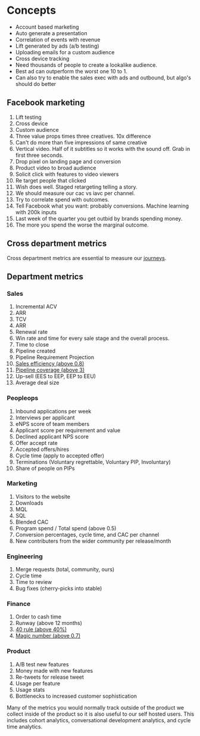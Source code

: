 # Concepts

* Account based marketing
* Auto generate a presentation
* Correlation of events with revenue
* Lift generated by ads (a/b testing)
* Uploading emails for a custom audience
* Cross device tracking
* Need thousands of people to create a lookalike audience.
* Best ad can outperform the worst one 10 to 1.
* Can also try to enable the sales exec with ads and outbound, but algo's should do better

## Facebook marketing

1. Lift testing
1. Cross device
1. Custom audience
1. Three value props times three creatives. 10x difference
1. Can't do more than five impressions of same creative
1. Vertical video. Half of it subtitles so it works with the sound off. Grab in first three seconds.
1. Drop pixel on landing page and conversion
1. Product video to broad audience
1. Solicit click with features to video viewers
1. Re target people that clicked
1. Wish does well. Staged retargeting telling a story.
1. We should measure our cac vs iavc per channel.
1. Try to correlate spend with outcomes.
1. Tell Facebook what you want: probably conversions. Machine learning with 200k inputs
1. Last week of the quarter you get outbid by brands spending money.
1. The more you spend the worse the marginal outcome.

## Cross department metrics

Cross department metrics are essential to measure our [journeys](/handbook/journeys).

## Department metrics

### Sales

1. Incremental ACV
1. ARR
1. TCV
1. ARR
1. Renewal rate
1. Win rate and time for every sale stage and the overall process.
1. Time to close
1. Pipeline created
1. Pipeline Requirement Projection
1. [Sales efficiency (above 0.8)](http://tomtunguz.com/magic-numbers/)
1. [Pipeline coverage (above 3)](https://pipetop.com/saas-glossary/sales-terms/sales-pipeline-coverage/)
1. Up-sell (EES to EEP, EEP to EEU)
1. Average deal size

### Peopleops

1. Inbound applications per week
1. Interviews per applicant
1. eNPS score of team members
1. Applicant score per requirement and value
1. Declined applicant NPS score
1. Offer accept rate
1. Accepted offers/hires
1. Cycle time (apply to accepted offer)
1. Terminations (Voluntary regrettable, Voluntary PIP, Involuntary)
1. Share of people on PIPs

### Marketing

1. Visitors to the website
1. Downloads
1. MQL
1. SQL
1. Blended CAC
1. Program spend / Total spend (above 0.5)
1. Conversion percentages, cycle time, and CAC per channel
1. New contributers from the wider community per release/month

### Engineering

1. Merge requests (total, community, ours)
1. Cycle time
1. Time to review
1. Bug fixes (cherry-picks into stable)

### Finance

1. Order to cash time
1. Runway (above 12 months)
1. [40 rule (above 40%)](http://www.feld.com/archives/2015/02/rule-40-healthy-saas-company.html)
1. [Magic number (above 0.7)](https://davidcummings.org/2009/09/21/saas-magic-number/)

### Product

1. A/B test new features
1. Money made with new features
1. Re-tweets for release tweet
1. Usage per feature
1. Usage stats
1. Bottlenecks to increased customer sophistication

Many of the metrics you would normally track outside of the product we collect inside of the product so it is also useful to our self hosted users. This includes cohort analytics, conversational development analytics, and cycle time analytics.
